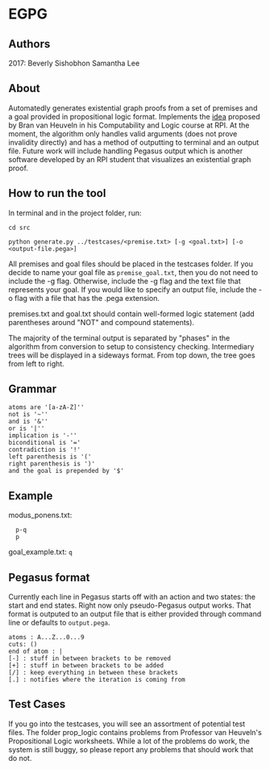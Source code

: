 # EGPG
## Authors
2017:
Beverly Sishobhon
Samantha Lee

## About
Automatedly generates existential graph proofs from a set of premises and a goal provided in propositional logic format.  Implements the [idea](http://www.cogsci.rpi.edu/~heuveb/Research/EG/details.html "EG Technical Details")  proposed by Bran van Heuveln in his Computability and Logic course at RPI. At the moment, the algorithm only handles valid arguments (does not prove invalidity directly) and has a method of outputting to terminal and an output file.  Future work will include handling Pegasus output which is another software developed by an RPI student that visualizes an existential graph proof.

## How to run the tool
In terminal and in the project folder, run:

`cd src`

`python generate.py ../testcases/<premise.txt> [-g <goal.txt>] [-o <output-file.pega>]`

All premises and goal files should be placed in the testcases folder.  If you decide to name your goal file as `premise_goal.txt`, then you do not need to include the -g flag.  Otherwise, include the -g flag and the text file that represents your goal.  If you would like to specify an output file, include the -o flag with a file that has the .pega extension.

premises.txt and goal.txt should contain well-formed logic statement (add parentheses around "NOT" and compound statements).

The majority of the terminal output is separated by "phases" in the algorithm from conversion to setup to consistency checking.  Intermediary trees will be displayed in a sideways format.  From top down, the tree goes from left to right.

## Grammar

    atoms are '[a-zA-Z]''
    not is '~''
    and is '&''
    or is '|''
    implication is '-''
    biconditional is '='
    contradiction is '!'
    left parenthesis is '('
    right parenthesis is ')'
    and the goal is prepended by '$'

## Example
  modus_ponens.txt:
  
      p-q
      p

  goal_example.txt:
      ```q```

## Pegasus format
Currently each line in Pegasus starts off with an action and two states: the start and end states.  Right now only pseudo-Pegasus output works.  That format is outputed to an output file that is either provided through command line or defaults to ```output.pega```.

    atoms : A...Z...0...9
    cuts: ()
    end of atom : |
    [-] : stuff in between brackets to be removed
    [+] : stuff in between brackets to be added
    [/] : keep everything in between these brackets
    [.] : notifies where the iteration is coming from

## Test Cases
If you go into the testcases, you will see an assortment of potential test files.  The folder prop_logic contains problems from Professor van Heuveln's Propositional Logic worksheets.  While a lot of the problems do work, the system is still buggy, so please report any problems that should work that do not.
